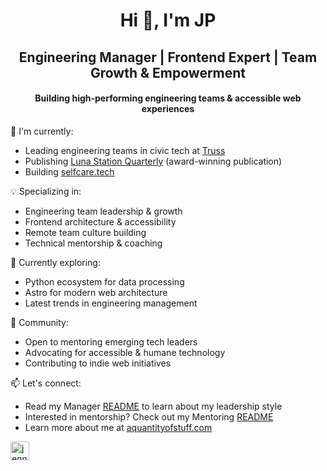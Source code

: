 <h1 align="center">Hi 👋, I'm JP</h1>
<h2 align="center">Engineering Manager | Frontend Expert | Team Growth  &  Empowerment</h2>
  <h4 align="center">Building high-performing engineering teams & accessible web experiences</h4>

🔭 I'm currently:
- Leading engineering teams in civic tech at [Truss](https://truss.works/)
- Publishing [Luna Station Quarterly](https://github.com/jenniferlynparsons/lunastationquarterly) (award-winning publication)
- Building [selfcare.tech](https://github.com/jenniferlynparsons/selfcaretech) 

💡 Specializing in:
- Engineering team leadership & growth
- Frontend architecture & accessibility
- Remote team culture building
- Technical mentorship & coaching

🌱 Currently exploring:
- Python ecosystem for data processing
- Astro for modern web architecture
- Latest trends in engineering management

🤝 Community:
- Open to mentoring emerging tech leaders
- Advocating for accessible & humane technology
- Contributing to indie web initiatives

📫 Let's connect:
- Read my Manager [README](https://github.com/jenniferlynparsons/jenniferlynparsons/blob/master/work%20with%20me.md) to learn about my leadership style
- Interested in mentorship? Check out my Mentoring [README](https://github.com/jenniferlynparsons/jenniferlynparsons/blob/master/mentoring-profile.md)
- Learn more about me at [aquantityofstuff.com](https://aquantityofstuff.com/)

<a href="https://linkedin.com/in/jenniferlynparsons" target="blank"><img align="center" src="https://cdn.jsdelivr.net/npm/simple-icons@3.0.1/icons/linkedin.svg" alt="jenniferlynparsons" height="30" width="30" /></a>

